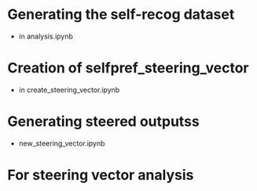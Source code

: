 # Generating the self-recog dataset
- in analysis.ipynb
# Creation of selfpref_steering_vector
- in create_steering_vector.ipynb
# Generating steered outputss
- new_steering_vector.ipynb
# For steering vector analysis
